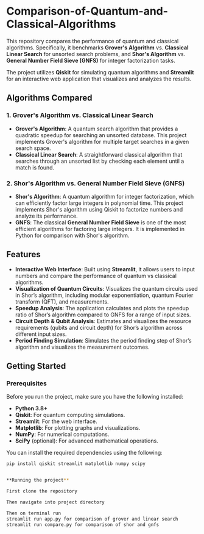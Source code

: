 # Comparison-of-Quantum-and-Classical-Algorithms

This repository compares the performance of quantum and classical algorithms. Specifically, it benchmarks **Grover's Algorithm** vs. **Classical Linear Search** for unsorted search problems, and **Shor's Algorithm** vs. **General Number Field Sieve (GNFS)** for integer factorization tasks.

The project utilizes **Qiskit** for simulating quantum algorithms and **Streamlit** for an interactive web application that visualizes and analyzes the results.

## Algorithms Compared

### 1. **Grover's Algorithm vs. Classical Linear Search**
- **Grover's Algorithm**: A quantum search algorithm that provides a quadratic speedup for searching an unsorted database. This project implements Grover's algorithm for multiple target searches in a given search space.
- **Classical Linear Search**: A straightforward classical algorithm that searches through an unsorted list by checking each element until a match is found.

### 2. **Shor's Algorithm vs. General Number Field Sieve (GNFS)**
- **Shor's Algorithm**: A quantum algorithm for integer factorization, which can efficiently factor large integers in polynomial time. This project implements Shor's algorithm using Qiskit to factorize numbers and analyze its performance.
- **GNFS**: The classical **General Number Field Sieve** is one of the most efficient algorithms for factoring large integers. It is implemented in Python for comparison with Shor's algorithm.

## Features

- **Interactive Web Interface**: Built using **Streamlit**, it allows users to input numbers and compare the performance of quantum vs classical algorithms.
- **Visualization of Quantum Circuits**: Visualizes the quantum circuits used in Shor’s algorithm, including modular exponentiation, quantum Fourier transform (QFT), and measurements.
- **Speedup Analysis**: The application calculates and plots the speedup ratio of Shor’s algorithm compared to GNFS for a range of input sizes.
- **Circuit Depth & Qubit Analysis**: Estimates and visualizes the resource requirements (qubits and circuit depth) for Shor’s algorithm across different input sizes.
- **Period Finding Simulation**: Simulates the period finding step of Shor’s algorithm and visualizes the measurement outcomes.

## Getting Started

### Prerequisites

Before you run the project, make sure you have the following installed:

- **Python 3.8+**
- **Qiskit**: For quantum computing simulations.
- **Streamlit**: For the web interface.
- **Matplotlib**: For plotting graphs and visualizations.
- **NumPy**: For numerical computations.
- **SciPy** (optional): For advanced mathematical operations.

You can install the required dependencies using the following:

```bash
pip install qiskit streamlit matplotlib numpy scipy


**Running the project**

First clone the repository

Then navigate into project directory

Then on terminal run
streamlit run app.py for comparison of grover and linear search
streamlit run compare.py for comparison of shor and gnfs 
